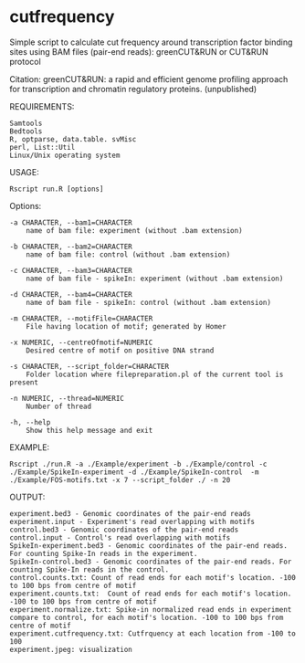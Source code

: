 # cutfrequency
Simple script to calculate cut frequency around transcription factor binding sites using BAM files (pair-end reads): greenCUT&RUN or CUT&RUN protocol
	
Citation: greenCUT&RUN: a rapid and efficient genome profiling approach for transcription and chromatin regulatory proteins. (unpublished)

REQUIREMENTS:

	Samtools
	Bedtools
	R, optparse, data.table. svMisc
	perl, List::Util
	Linux/Unix operating system


USAGE:

	Rscript run.R [options]

Options:
	
	-a CHARACTER, --bam1=CHARACTER
		name of bam file: experiment (without .bam extension)

	-b CHARACTER, --bam2=CHARACTER
		name of bam file: control (without .bam extension)

	-c CHARACTER, --bam3=CHARACTER
		name of bam file - spikeIn: experiment (without .bam extension)

	-d CHARACTER, --bam4=CHARACTER
		name of bam file - spikeIn: control (without .bam extension)

	-m CHARACTER, --motifFile=CHARACTER
		File having location of motif; generated by Homer

	-x NUMERIC, --centreOfmotif=NUMERIC
		Desired centre of motif on positive DNA strand

	-s CHARACTER, --script_folder=CHARACTER
		Folder location where filepreparation.pl of the current tool is present

	-n NUMERIC, --thread=NUMERIC
		Number of thread

	-h, --help
		Show this help message and exit

EXAMPLE:

	Rscript ./run.R -a ./Example/experiment -b ./Example/control -c ./Example/SpikeIn-experiment -d ./Example/SpikeIn-control  -m ./Example/FOS-motifs.txt -x 7 --script_folder ./ -n 20 

OUTPUT:

	experiment.bed3 - Genomic coordinates of the pair-end reads
	experiment.input - Experiment's read overlapping with motifs
	control.bed3 - Genomic coordinates of the pair-end reads
	control.input - Control's read overlapping with motifs
	SpikeIn-experiment.bed3 - Genomic coordinates of the pair-end reads. For counting Spike-In reads in the experiment.
	SpikeIn-control.bed3 - Genomic coordinates of the pair-end reads. For counting Spike-In reads in the control.
	control.counts.txt: Count of read ends for each motif's location. -100 to 100 bps from centre of motif 
	experiment.counts.txt:  Count of read ends for each motif's location. -100 to 100 bps from centre of motif 
	experiment.normalize.txt: Spike-in normalized read ends in experiment compare to control, for each motif's location. -100 to 100 bps from centre of motif 
	experiment.cutfrequency.txt: Cutfrquency at each location from -100 to 100
	experiment.jpeg: visualization

